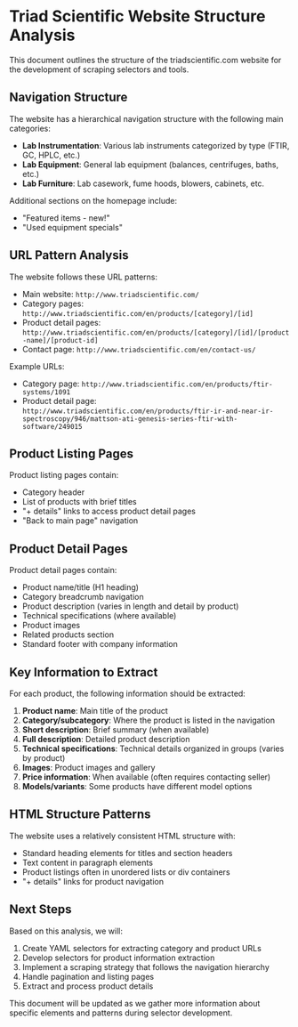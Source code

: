# Triad Scientific Website Structure Analysis

This document outlines the structure of the triadscientific.com website for the development of scraping selectors and tools.

## Navigation Structure

The website has a hierarchical navigation structure with the following main categories:

- **Lab Instrumentation**: Various lab instruments categorized by type (FTIR, GC, HPLC, etc.)
- **Lab Equipment**: General lab equipment (balances, centrifuges, baths, etc.)
- **Lab Furniture**: Lab casework, fume hoods, blowers, cabinets, etc.

Additional sections on the homepage include:
- "Featured items - new!" 
- "Used equipment specials"

## URL Pattern Analysis

The website follows these URL patterns:

- Main website: `http://www.triadscientific.com/`
- Category pages: `http://www.triadscientific.com/en/products/[category]/[id]`
- Product detail pages: `http://www.triadscientific.com/en/products/[category]/[id]/[product-name]/[product-id]`
- Contact page: `http://www.triadscientific.com/en/contact-us/`

Example URLs:
- Category page: `http://www.triadscientific.com/en/products/ftir-systems/1091`
- Product detail page: `http://www.triadscientific.com/en/products/ftir-ir-and-near-ir-spectroscopy/946/mattson-ati-genesis-series-ftir-with-software/249015`

## Product Listing Pages

Product listing pages contain:
- Category header
- List of products with brief titles
- "+ details" links to access product detail pages
- "Back to main page" navigation

## Product Detail Pages

Product detail pages contain:
- Product name/title (H1 heading)
- Category breadcrumb navigation
- Product description (varies in length and detail by product)
- Technical specifications (where available)
- Product images
- Related products section
- Standard footer with company information

## Key Information to Extract

For each product, the following information should be extracted:

1. **Product name**: Main title of the product
2. **Category/subcategory**: Where the product is listed in the navigation
3. **Short description**: Brief summary (when available)
4. **Full description**: Detailed product description
5. **Technical specifications**: Technical details organized in groups (varies by product)
6. **Images**: Product images and gallery
7. **Price information**: When available (often requires contacting seller)
8. **Models/variants**: Some products have different model options

## HTML Structure Patterns

The website uses a relatively consistent HTML structure with:
- Standard heading elements for titles and section headers
- Text content in paragraph elements
- Product listings often in unordered lists or div containers
- "+ details" links for product navigation

## Next Steps

Based on this analysis, we will:
1. Create YAML selectors for extracting category and product URLs
2. Develop selectors for product information extraction
3. Implement a scraping strategy that follows the navigation hierarchy
4. Handle pagination and listing pages
5. Extract and process product details

This document will be updated as we gather more information about specific elements and patterns during selector development. 